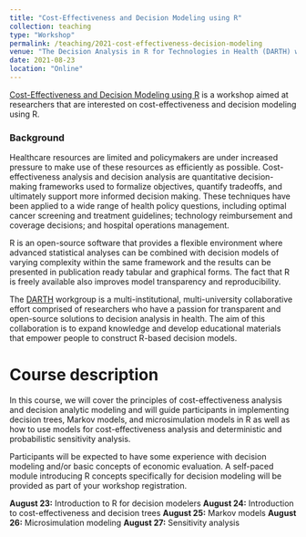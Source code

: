 ```yaml
---
title: "Cost-Effectiveness and Decision Modeling using R"
collection: teaching
type: "Workshop"
permalink: /teaching/2021-cost-effectiveness-decision-modeling
venue: "The Decision Analysis in R for Technologies in Health (DARTH) workgroup in collaboration with the University of Minnesota Division of Health Policy and Management"
date: 2021-08-23
location: "Online"
---
```

[Cost-Effectiveness and Decision Modeling using R](https://www.sph.umn.edu/events-calendar/decision-modeling-using-r-workshop/) is a workshop aimed at researchers that are interested on cost-effectiveness and decision modeling using R.

### Background
Healthcare resources are limited and policymakers are under increased pressure to make use of these resources as efficiently as possible. Cost-effectiveness analysis and decision analysis are quantitative decision-making frameworks used to formalize objectives, quantify tradeoffs, and ultimately support more informed decision making. These techniques have been applied to a wide range of health policy questions, including optimal cancer screening and treatment guidelines; technology reimbursement and coverage decisions; and hospital operations management.

R is an open-source software that provides a flexible environment where advanced statistical analyses can be combined with decision models of varying complexity within the same framework and the results can be presented in publication ready tabular and graphical forms. The fact that R is freely available also improves model transparency and reproducibility.

The [DARTH](http://darthworkgroup.com/) workgroup is a multi-institutional, multi-university collaborative effort comprised of researchers who have a passion for transparent and open-source solutions to decision analysis in health. The aim of this collaboration is to expand knowledge and develop educational materials that empower people to construct R-based decision models.


Course description
======
In this course, we will cover the principles of cost-effectiveness analysis and decision analytic modeling and will guide participants in implementing decision trees, Markov models, and microsimulation models in R as well as how to use models for cost-effectiveness analysis and deterministic and probabilistic sensitivity analysis.

Participants will be expected to have some experience with decision modeling and/or basic concepts of economic evaluation. A self-paced module introducing R concepts specifically for decision modeling will be provided as part of your workshop registration.


**August 23:** Introduction to R for decision modelers
**August 24:** Introduction to cost-effectiveness and decision trees
**August 25:** Markov models
**August 26:** Microsimulation modeling
**August 27:** Sensitivity analysis
